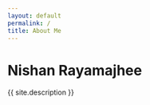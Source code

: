 ```yaml
---
layout: default
permalink: /
title: About Me
---
```


Nishan Rayamajhee
=================

{{ site.description }}
